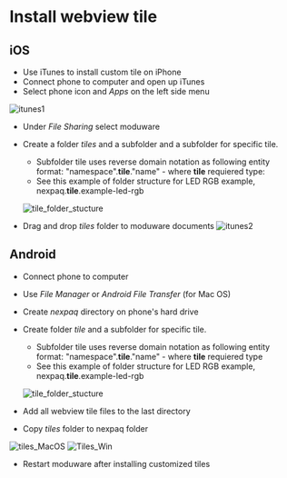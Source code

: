 # Install webview tile

## iOS
* Use iTunes to install custom tile on iPhone
* Connect phone to computer and open up iTunes 
* Select phone icon and *Apps* on the left side menu

![itunes1]

* Under *File Sharing* select moduware 
* Create a folder *tiles* and a subfolder and a subfolder for specific tile. 
    * Subfolder tile uses reverse domain notation as following entity format: "namespace".**tile**."name" - where **tile** requiered type: 
    * See this example of folder structure for LED RGB example, nexpaq.**tile**.example-led-rgb
    
    ![tile_folder_stucture]
    
* Drag and drop *tiles* folder to moduware documents
![itunes2]

## Android

* Connect phone to computer
* Use *File Manager* or *Android File Transfer* (for Mac OS)
* Create *nexpaq* directory on phone's hard drive
* Create folder *tile* and a subfolder for specific tile. 
    * Subfolder tile uses reverse domain notation as following entity format: "namespace".**tile**."name" - where **tile** requiered type   
    * See this example of folder structure for LED RGB example, nexpaq.**tile**.example-led-rgb
    
    ![tile_folder_stucture]
  
* Add all webview tile files to the last directory
* Copy *tiles* folder to nexpaq folder

![tiles_MacOS]
![Tiles_Win]

* Restart moduware after installing customized tiles 

[itunes1]:https://github.com/nexpaq/webview-tile-template/blob/master/images/itunes1.JPG
[itunes2]:https://github.com/nexpaq/webview-tile-template/blob/master/images/itunes2.JPG
[tiles_MacOS]:https://github.com/nexpaq/webview-tile-template/blob/master/images/tiles_MacOS.JPG
[Tiles_Win]:https://github.com/nexpaq/webview-tile-template/blob/master/images/Tiles_Win.JPG
[tile_folder_stucture]:https://github.com/nexpaq/webview-tile-template/blob/master/images/Tiles_Win.JPG
